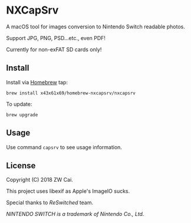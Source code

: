 # NXCapSrv

A macOS tool for images conversion to Nintendo Switch readable photos.

Support JPG, PNG, PSD...etc., even PDF!

Currently for non-exFAT SD cards only!

## Install

Install via [Homebrew](https://brew.sh/) tap:

`brew install x43x61x69/homebrew-nxcapsrv/nxcapsrv`

To update:

`brew upgrade`

## Usage

Use command `capsrv` to see usage information.

## License

Copyright (C) 2018 ZW Cai.

This project uses libexif as Apple's ImageIO sucks.

Special thanks to *ReSwitched* team.

*NINTENDO SWITCH is a trademark of Nintendo Co., Ltd.*
